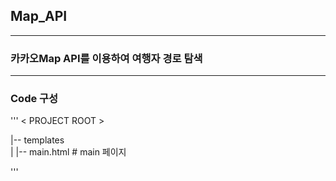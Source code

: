 ## Map_API

--------------------------------------------

### 카카오Map API를 이용하여 여행자 경로 탐색 

--------------------------------------------

### Code 구성

'''
< PROJECT ROOT >
 
   |-- templates    
   |     |-- main.html          # main 페이지 
   
'''
